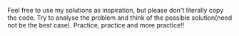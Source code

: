 Feel free to use my solutions as inspiration, but please don't literally copy the code. Try to analyse the problem and think of the possible solution(need not be the best case).
Practice, practice and more practice!!
